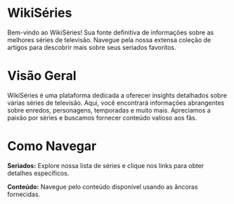 # WikiSéries
Bem-vindo ao WikiSéries! Sua fonte definitiva de informações sobre as melhores séries de televisão. Navegue pela nossa extensa coleção de artigos para descobrir mais sobre seus seriados favoritos.

# Visão Geral
WikiSéries é uma plataforma dedicada a oferecer insights detalhados sobre várias séries de televisão. Aqui, você encontrará informações abrangentes sobre enredos, personagens, temporadas e muito mais. Apreciamos a paixão por séries e buscamos fornecer conteúdo valioso aos fãs.

# Como Navegar
**Seriados:** Explore nossa lista de séries e clique nos links para obter detalhes específicos.

**Conteúdo:** Navegue pelo conteúdo disponível usando as âncoras fornecidas.


